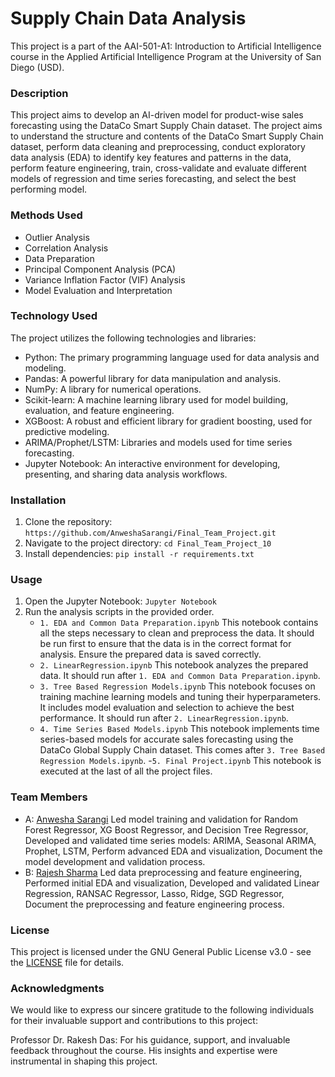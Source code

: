 # Supply Chain Data Analysis
 This project is a part of the AAI-501-A1: Introduction to Artificial Intelligence course in the Applied Artificial Intelligence Program at the University of San Diego (USD).

### Description
 This project aims to develop an AI-driven model for product-wise sales forecasting using the DataCo Smart Supply Chain dataset. The project aims to understand the structure and contents of the DataCo Smart Supply Chain dataset, perform data cleaning and preprocessing, conduct exploratory data analysis (EDA) to identify key features and patterns in the data, perform feature engineering, train, cross-validate and evaluate different models of regression and time series forecasting, and select the best performing model.

### Methods Used
- Outlier Analysis
- Correlation Analysis
- Data Preparation
- Principal Component Analysis (PCA)
- Variance Inflation Factor (VIF) Analysis
- Model Evaluation and Interpretation

### Technology Used
The project utilizes the following technologies and libraries:
 - Python: The primary programming language used for data analysis and modeling.
 - Pandas: A powerful library for data manipulation and analysis.
 - NumPy: A library for numerical operations.
 - Scikit-learn: A machine learning library used for model building, evaluation, and feature engineering.
 - XGBoost: A robust and efficient library for gradient boosting, used for predictive modeling.
 - ARIMA/Prophet/LSTM: Libraries and models used for time series forecasting.
 - Jupyter Notebook: An interactive environment for developing, presenting, and sharing data analysis workflows.

### Installation 
 1. Clone the repository: `https://github.com/AnweshaSarangi/Final_Team_Project.git`
 2. Navigate to the project directory: `cd Final_Team_Project_10`
 3. Install dependencies: `pip install -r requirements.txt`

### Usage
 1. Open the Jupyter Notebook: `Jupyter Notebook`
 2. Run the analysis scripts in the provided order.
    - `1. EDA and Common Data Preparation.ipynb`
      This notebook contains all the steps necessary to clean and preprocess the data. It should be run first to ensure that the data is in the correct format for analysis.
      Ensure the prepared data is saved correctly.
    - `2. LinearRegression.ipynb`
      This notebook analyzes the prepared data. It should run after `1. EDA and Common Data Preparation.ipynb`.
    - `3. Tree Based Regression Models.ipynb`
      This notebook focuses on training machine learning models and tuning their hyperparameters. It includes model evaluation and selection to achieve the best performance. It should run after `2. LinearRegression.ipynb`.
    - `4. Time Series Based Models.ipynb`
      This notebook implements time series-based models for accurate sales forecasting using the DataCo Global Supply Chain dataset. This comes after `3. Tree Based Regression Models.ipynb`.
    -`5. Final Project.ipynb`
      This notebook is executed at the last of all the project files.

### Team Members
- A: [Anwesha Sarangi](https://github.com/AnweshaSarangi)
 Led model training and validation for Random Forest Regressor, XG Boost Regressor, and Decision Tree Regressor, Developed and validated time series models: ARIMA, Seasonal ARIMA, Prophet, LSTM, Perform advanced EDA and visualization, Document the model development and validation process.
- B: [Rajesh Sharma](https://github.com/Rajesh-Sharma-git)
Led data preprocessing and feature engineering, Performed initial EDA and visualization, Developed and validated Linear Regression, RANSAC Regressor, Lasso, Ridge, SGD Regressor, Document the preprocessing and feature engineering process.


### License
This project is licensed under the GNU General Public License v3.0 - see the [LICENSE](LICENSE) file for details.

### Acknowledgments
We would like to express our sincere gratitude to the following individuals for their invaluable support and contributions to this project:

Professor Dr. Rakesh Das: For his guidance, support, and invaluable feedback throughout the course. His insights and expertise were instrumental in shaping this project.
